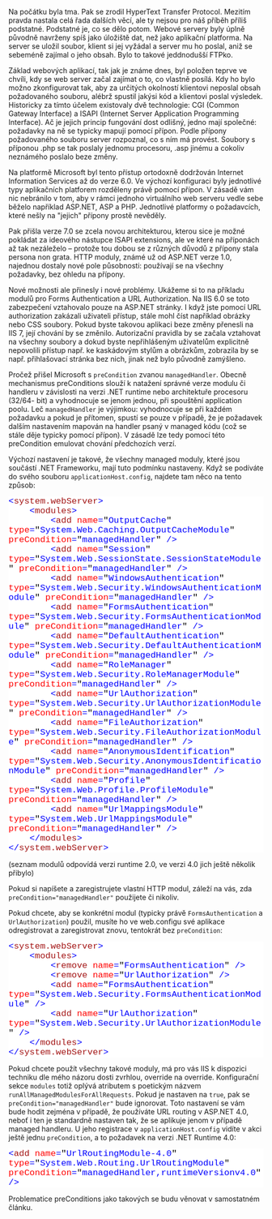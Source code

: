 <!-- dcterms:identifier = aspnetcz#264 -->
<!-- dcterms:title = Strašlivé dědictví přípon aneb preCondition "managedHandler" a HTTP moduly -->
<!-- dcterms:abstract = Stručné pojednání o historii významu přípon souborů a jejich vlivu na funkčnost webových aplikací. Pokud se vám po přechodu na IIS 7 aplikace chová nějak divně, možná zde najdete odpověď. -->
<!-- np9:categoryId = 4 -->
<!-- x4w:category = Programování -->
<!-- np9:authorId = 1 -->
<!-- np9:authorEmail = michal.valasek@altairis.cz -->
<!-- dcterms:creator = Michal Altair Valášek -->
<!-- dcterms:created = 2010-04-18T20:30:22.813+02:00 -->
<!-- dcterms:dateAccepted = 2010-04-18T20:30:22.813+02:00 -->

<p>Na počátku byla tma. Pak se zrodil HyperText Transfer Protocol. Mezitím pravda nastala celá řada dalších věcí, ale ty nejsou pro náš příběh příliš podstatné. Podstatné je, co se dělo potom. Webové servery byly úplně původně navrženy spíš jako úložiště dat, než jako aplikační platforma. Na server se uložil soubor, klient si jej vyžádal a server mu ho poslal, aniž se sebeméně zajímal o jeho obsah. Bylo to takové jeddnodušší FTPko.</p>  <p>Základ webových aplikací, tak jak je známe dnes, byl položen teprve ve chvíli, kdy se web server začal zajímat o to, co vlastně posílá. Kdy ho bylo možno zkonfigurovat tak, aby za určitých okolností klientovi neposlal obsah požadovaného souboru, alébrž spustil jakýsi kód a klientovi poslal výsledek. Historicky za tímto účelem existovaly dvě technologie: CGI (Common Gateway Interface) a ISAPI (Internet Server Application Programming Interface). Ač je jejich princip fungování dost odlišný, jedno mají společné: požadavky na ně se typicky mapují pomocí přípon. Podle přípony požadovaného souboru server rozpoznal, co s ním má provést. Soubory s příponou .php se tak poslaly jednomu procesoru, .asp jinému a cokoliv neznámého poslalo beze změny.</p>  <p>Na platformě Microsoft byl tento přístup ortodoxně dodržován Internet Information Services až do verze 6.0. Ve výchozí konfiguraci byly jednotlivé typy aplikačních platforem rozděleny právě pomocí přípon. V zásadě vám nic nebránilo v tom, aby v rámci jednoho virtuálního web serveru vedle sebe běželo například ASP.NET, ASP a PHP. Jednotlivé platformy o požadavcích, které nešly na &quot;jejich&quot; přípony prostě nevěděly.</p>  <p>Pak přišla verze 7.0 se zcela novou architekturou, kterou sice je možné pokládat za ideového nástupce ISAPI extensions, ale ve které na příponách až tak nezáleželo – protože tou dobou se z různých důvodů z přípony stala persona non grata. HTTP moduly, známé už od ASP.NET verze 1.0, najednou dostaly nové pole působnosti: používají se na všechny požadavky, bez ohledu na přípony. </p>  <p>Nové možnosti ale přinesly i nové problémy. Ukážeme si to na příkladu modulů pro Forms Authentication a URL Authorization. Na IIS 6.0 se toto zabezpečení vztahovalo pouze na ASP.NET stránky. I když jste pomocí URL authorization zakázali uživateli přístup, stále mohl číst například obrázky nebo CSS soubory. Pokud byste takovou aplikaci beze změny přenesli na IIS 7, její chování by se změnilo. Autorizační pravidla by se začala vztahovat na všechny soubory a dokud byste nepřihlášeným uživatelům explicitně nepovolili přístup např. ke kaskádovým stylům a obrázkům, zobrazila by se např. přihlašovací stránka bez nich, jinak než bylo původně zamýšleno.</p>  <p>Pročež přišel Microsoft s <code>preCondition</code> zvanou <code>managedHandler</code>. Obecně mechanismus preConditions slouží k natažení správné verze modulu či handleru v závislosti na verzi .NET runtime nebo architektuře procesoru (32/64- bit) a vyhodnocuje se jenom jednou, při spouštění application poolu. Leč <code>managedHandler</code> je výjimkou: vyhodnocuje se při každém požadavku a pokud je přítomen, spustí se pouze v případě, že je požadavek dalším nastavením mapován na handler psaný v managed kódu (což se stále děje typicky pomocí přípon). V zásadě lze tedy pomocí této preCondition emulovat chování předchozích verzí.</p>  <p>Výchozí nastavení je takové, že všechny managed moduly, které jsou součástí .NET Frameworku, mají tuto podmínku nastaveny. Když se podíváte do svého souboru <code>applicationHost.config</code>, najdete tam něco na tento způsob:</p>  <div style="font-family: consolas, &#39;Courier New&#39;, monospace; background: white; color: black; font-size: 13pt">   <p style="margin: 0px"><span style="color: blue">&lt;</span><span style="color: #a31515">system.webServer</span><span style="color: blue">&gt;</span></p>    <p style="margin: 0px"><span style="color: blue">&#160;&#160;&#160; &lt;</span><span style="color: #a31515">modules</span><span style="color: blue">&gt;</span></p>    <p style="margin: 0px"><span style="color: blue">&#160;&#160;&#160;&#160;&#160;&#160;&#160; &lt;</span><span style="color: #a31515">add</span><span style="color: blue"> </span><span style="color: red">name</span><span style="color: blue">=</span>&quot;<span style="color: blue">OutputCache</span>&quot;<span style="color: blue"> </span><span style="color: red">type</span><span style="color: blue">=</span>&quot;<span style="color: blue">System.Web.Caching.OutputCacheModule</span>&quot;<span style="color: blue"> </span><span style="color: red">preCondition</span><span style="color: blue">=</span>&quot;<span style="color: blue">managedHandler</span>&quot;<span style="color: blue"> /&gt;</span></p>    <p style="margin: 0px"><span style="color: blue">&#160;&#160;&#160;&#160;&#160;&#160;&#160; &lt;</span><span style="color: #a31515">add</span><span style="color: blue"> </span><span style="color: red">name</span><span style="color: blue">=</span>&quot;<span style="color: blue">Session</span>&quot;<span style="color: blue"> </span><span style="color: red">type</span><span style="color: blue">=</span>&quot;<span style="color: blue">System.Web.SessionState.SessionStateModule</span>&quot;<span style="color: blue"> </span><span style="color: red">preCondition</span><span style="color: blue">=</span>&quot;<span style="color: blue">managedHandler</span>&quot;<span style="color: blue"> /&gt;</span></p>    <p style="margin: 0px"><span style="color: blue">&#160;&#160;&#160;&#160;&#160;&#160;&#160; &lt;</span><span style="color: #a31515">add</span><span style="color: blue"> </span><span style="color: red">name</span><span style="color: blue">=</span>&quot;<span style="color: blue">WindowsAuthentication</span>&quot;<span style="color: blue"> </span><span style="color: red">type</span><span style="color: blue">=</span>&quot;<span style="color: blue">System.Web.Security.WindowsAuthenticationModule</span>&quot;<span style="color: blue"> </span><span style="color: red">preCondition</span><span style="color: blue">=</span>&quot;<span style="color: blue">managedHandler</span>&quot;<span style="color: blue"> /&gt;</span></p>    <p style="margin: 0px"><span style="color: blue">&#160;&#160;&#160;&#160;&#160;&#160;&#160; &lt;</span><span style="color: #a31515">add</span><span style="color: blue"> </span><span style="color: red">name</span><span style="color: blue">=</span>&quot;<span style="color: blue">FormsAuthentication</span>&quot;<span style="color: blue"> </span><span style="color: red">type</span><span style="color: blue">=</span>&quot;<span style="color: blue">System.Web.Security.FormsAuthenticationModule</span>&quot;<span style="color: blue"> </span><span style="color: red">preCondition</span><span style="color: blue">=</span>&quot;<span style="color: blue">managedHandler</span>&quot;<span style="color: blue"> /&gt;</span></p>    <p style="margin: 0px"><span style="color: blue">&#160;&#160;&#160;&#160;&#160;&#160;&#160; &lt;</span><span style="color: #a31515">add</span><span style="color: blue"> </span><span style="color: red">name</span><span style="color: blue">=</span>&quot;<span style="color: blue">DefaultAuthentication</span>&quot;<span style="color: blue"> </span><span style="color: red">type</span><span style="color: blue">=</span>&quot;<span style="color: blue">System.Web.Security.DefaultAuthenticationModule</span>&quot;<span style="color: blue"> </span><span style="color: red">preCondition</span><span style="color: blue">=</span>&quot;<span style="color: blue">managedHandler</span>&quot;<span style="color: blue"> /&gt;</span></p>    <p style="margin: 0px"><span style="color: blue">&#160;&#160;&#160;&#160;&#160;&#160;&#160; &lt;</span><span style="color: #a31515">add</span><span style="color: blue"> </span><span style="color: red">name</span><span style="color: blue">=</span>&quot;<span style="color: blue">RoleManager</span>&quot;<span style="color: blue"> </span><span style="color: red">type</span><span style="color: blue">=</span>&quot;<span style="color: blue">System.Web.Security.RoleManagerModule</span>&quot;<span style="color: blue"> </span><span style="color: red">preCondition</span><span style="color: blue">=</span>&quot;<span style="color: blue">managedHandler</span>&quot;<span style="color: blue"> /&gt;</span></p>    <p style="margin: 0px"><span style="color: blue">&#160;&#160;&#160;&#160;&#160;&#160;&#160; &lt;</span><span style="color: #a31515">add</span><span style="color: blue"> </span><span style="color: red">name</span><span style="color: blue">=</span>&quot;<span style="color: blue">UrlAuthorization</span>&quot;<span style="color: blue"> </span><span style="color: red">type</span><span style="color: blue">=</span>&quot;<span style="color: blue">System.Web.Security.UrlAuthorizationModule</span>&quot;<span style="color: blue"> </span><span style="color: red">preCondition</span><span style="color: blue">=</span>&quot;<span style="color: blue">managedHandler</span>&quot;<span style="color: blue"> /&gt;</span></p>    <p style="margin: 0px"><span style="color: blue">&#160;&#160;&#160;&#160;&#160;&#160;&#160; &lt;</span><span style="color: #a31515">add</span><span style="color: blue"> </span><span style="color: red">name</span><span style="color: blue">=</span>&quot;<span style="color: blue">FileAuthorization</span>&quot;<span style="color: blue"> </span><span style="color: red">type</span><span style="color: blue">=</span>&quot;<span style="color: blue">System.Web.Security.FileAuthorizationModule</span>&quot;<span style="color: blue"> </span><span style="color: red">preCondition</span><span style="color: blue">=</span>&quot;<span style="color: blue">managedHandler</span>&quot;<span style="color: blue"> /&gt;</span></p>    <p style="margin: 0px"><span style="color: blue">&#160;&#160;&#160;&#160;&#160;&#160;&#160; &lt;</span><span style="color: #a31515">add</span><span style="color: blue"> </span><span style="color: red">name</span><span style="color: blue">=</span>&quot;<span style="color: blue">AnonymousIdentification</span>&quot;<span style="color: blue"> </span><span style="color: red">type</span><span style="color: blue">=</span>&quot;<span style="color: blue">System.Web.Security.AnonymousIdentificationModule</span>&quot;<span style="color: blue"> </span><span style="color: red">preCondition</span><span style="color: blue">=</span>&quot;<span style="color: blue">managedHandler</span>&quot;<span style="color: blue"> /&gt;</span></p>    <p style="margin: 0px"><span style="color: blue">&#160;&#160;&#160;&#160;&#160;&#160;&#160; &lt;</span><span style="color: #a31515">add</span><span style="color: blue"> </span><span style="color: red">name</span><span style="color: blue">=</span>&quot;<span style="color: blue">Profile</span>&quot;<span style="color: blue"> </span><span style="color: red">type</span><span style="color: blue">=</span>&quot;<span style="color: blue">System.Web.Profile.ProfileModule</span>&quot;<span style="color: blue"> </span><span style="color: red">preCondition</span><span style="color: blue">=</span>&quot;<span style="color: blue">managedHandler</span>&quot;<span style="color: blue"> /&gt;</span></p>    <p style="margin: 0px"><span style="color: blue">&#160;&#160;&#160;&#160;&#160;&#160;&#160; &lt;</span><span style="color: #a31515">add</span><span style="color: blue"> </span><span style="color: red">name</span><span style="color: blue">=</span>&quot;<span style="color: blue">UrlMappingsModule</span>&quot;<span style="color: blue"> </span><span style="color: red">type</span><span style="color: blue">=</span>&quot;<span style="color: blue">System.Web.UrlMappingsModule</span>&quot;<span style="color: blue"> </span><span style="color: red">preCondition</span><span style="color: blue">=</span>&quot;<span style="color: blue">managedHandler</span>&quot;<span style="color: blue"> /&gt;</span></p>    <p style="margin: 0px"><span style="color: blue">&#160;&#160;&#160; &lt;/</span><span style="color: #a31515">modules</span><span style="color: blue">&gt;</span></p>    <p style="margin: 0px"><span style="color: blue">&lt;/</span><span style="color: #a31515">system.webServer</span><span style="color: blue">&gt;</span></p> </div>  <p>(seznam modulů odpovídá verzi runtime 2.0, ve verzi 4.0 jich ještě několik přibylo)</p>  <p>Pokud si napíšete a zaregistrujete vlastní HTTP modul, záleží na vás, zda <code>preCondition=&quot;managedHandler&quot;</code> použijete či nikoliv.</p>  <p>Pokud chcete, aby se konkrétní modul (typicky právě <code>FormsAuthentication</code> a <code>UrlAuthorization</code>) použil, musíte ho ve web.configu své aplikace odregistrovat a zaregistrovat znovu, tentokrát bez <code>preCondition</code>:</p>  <div style="font-family: consolas, &#39;Courier New&#39;, monospace; background: white; color: black; font-size: 13pt">   <p style="margin: 0px"><span style="color: blue">&lt;</span><span style="color: #a31515">system.webServer</span><span style="color: blue">&gt;</span></p>    <p style="margin: 0px"><span style="color: blue">&#160;&#160;&#160; &lt;</span><span style="color: #a31515">modules</span><span style="color: blue">&gt;</span></p>    <p style="margin: 0px"><span style="color: blue">&#160;&#160;&#160;&#160;&#160;&#160;&#160; &lt;</span><span style="color: #a31515">remove</span><span style="color: blue"> </span><span style="color: red">name</span><span style="color: blue">=</span>&quot;<span style="color: blue">FormsAuthentication</span>&quot;<span style="color: blue"> /&gt;</span></p>    <p style="margin: 0px"><span style="color: blue">&#160;&#160;&#160;&#160;&#160;&#160;&#160; &lt;</span><span style="color: #a31515">remove</span><span style="color: blue"> </span><span style="color: red">name</span><span style="color: blue">=</span>&quot;<span style="color: blue">UrlAuthorization</span>&quot;<span style="color: blue"> /&gt;</span></p>    <p style="margin: 0px"><span style="color: blue">&#160;&#160;&#160;&#160;&#160;&#160;&#160; &lt;</span><span style="color: #a31515">add</span><span style="color: blue"> </span><span style="color: red">name</span><span style="color: blue">=</span>&quot;<span style="color: blue">FormsAuthentication</span>&quot;<span style="color: blue"> </span><span style="color: red">type</span><span style="color: blue">=</span>&quot;<span style="color: blue">System.Web.Security.FormsAuthenticationModule</span>&quot;<span style="color: blue"> </span><span style="color: blue">/&gt;</span></p>    <p style="margin: 0px"><span style="color: blue">&#160;&#160;&#160;&#160;&#160;&#160;&#160; &lt;</span><span style="color: #a31515">add</span><span style="color: blue"> </span><span style="color: red">name</span><span style="color: blue">=</span>&quot;<span style="color: blue">UrlAuthorization</span>&quot;<span style="color: blue"> </span><span style="color: red">type</span><span style="color: blue">=</span>&quot;<span style="color: blue">System.Web.Security.UrlAuthorizationModule</span>&quot;<span style="color: blue"> </span><span style="color: blue">/&gt;</span></p>    <p style="margin: 0px"><span style="color: blue">&#160;&#160;&#160; &lt;/</span><span style="color: #a31515">modules</span><span style="color: blue">&gt;</span></p>    <p style="margin: 0px"><span style="color: blue">&lt;/</span><span style="color: #a31515">system.webServer</span><span style="color: blue">&gt;</span></p> </div>  <p>Pokud chcete použít všechny takové moduly, má pro vás IIS k dispozici techniku dle mého názoru dosti zvrhlou, override na override. Konfigurační sekce <code>modules</code> totiž oplývá atributem s poetickým názvem <code>runAllManagedModulesForAllRequests</code>. Pokud je nastaven na <code>true</code>, pak se <code>preCondition=&quot;managedHandler&quot;</code> bude ignorovat. Toto nastavení se vám bude hodit zejména v případě, že používáte URL routing v ASP.NET 4.0, neboť i ten je standardně nastaven tak, že se aplikuje jenom v případě managed handleru. U jeho registrace v <code>applicationHost.config</code> vidíte v akci ještě jednu <code>preCondition</code>, a to požadavek na verzi .NET Runtime 4.0:</p>  <div style="font-family: consolas, &#39;Courier New&#39;, monospace; background: white; color: black; font-size: 13pt">   <p style="margin: 0px"><span style="color: blue">&lt;</span><span style="color: #a31515">add</span><span style="color: blue"> </span><span style="color: red">name</span><span style="color: blue">=</span>&quot;<span style="color: blue">UrlRoutingModule-4.0</span>&quot;<span style="color: blue"> </span><span style="color: red">type</span><span style="color: blue">=</span>&quot;<span style="color: blue">System.Web.Routing.UrlRoutingModule</span>&quot;<span style="color: blue"> </span><span style="color: red">preCondition</span><span style="color: blue">=</span>&quot;<span style="color: blue">managedHandler,runtimeVersionv4.0</span>&quot;<span style="color: blue"> /&gt;</span></p> </div>  <p>  <p>  <p>Problematice preConditions jako takových se budu věnovat v samostatném článku.</p>